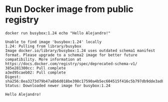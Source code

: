 # Run Docker image from public registry

    docker run busybox:1.24 echo "Hello Alejandro!"

    Unable to find image 'busybox:1.24' locally
    1.24: Pulling from library/busybox
    Image docker.io/library/busybox:1.24 uses outdated schema1 manifest format. Please upgrade to a schema2 image for better future compatibility. More information at https://docs.docker.com/registry/spec/deprecated-schema-v1/
    385e281300cc: Pull complete 
    a3ed95caeb02: Pull complete 
    Digest: sha256:8ea3273d79b47a8b6d018be398c17590a4b5ec604515f416c5b797db9dde3ad8
    Status: Downloaded newer image for busybox:1.24

    Hello Alejandro!
